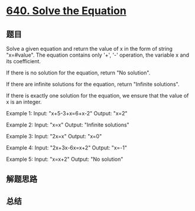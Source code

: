 # [640. Solve the Equation](https://leetcode.com/problems/solve-the-equation/)

## 题目

        
Solve a given equation and return the value of x in the form of string "x=#value". The equation contains only '+', '-' operation, the variable x and its coefficient.



If there is no solution for the equation, return "No solution".


If there are infinite solutions for the equation, return "Infinite solutions".


If there is exactly one solution for the equation, we ensure that the value of x is an integer.


Example 1:
Input: "x+5-3+x=6+x-2"
Output: "x=2"



Example 2:
Input: "x=x"
Output: "Infinite solutions"



Example 3:
Input: "2x=x"
Output: "x=0"



Example 4:
Input: "2x+3x-6x=x+2"
Output: "x=-1"



Example 5:
Input: "x=x+2"
Output: "No solution"


      

## 解题思路


## 总结


